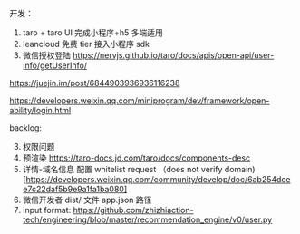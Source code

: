 开发：

1. taro + taro UI 完成小程序+h5 多端适用
2. leancloud 免费 tier 接入小程序 sdk
3. 微信授权登陆
   https://nervjs.github.io/taro/docs/apis/open-api/user-info/getUserInfo/

https://juejin.im/post/6844903936936116238

https://developers.weixin.qq.com/miniprogram/dev/framework/open-ability/login.html

backlog:

3. 权限问题
4. 预渲染 https://taro-docs.jd.com/taro/docs/components-desc
5. 详情-域名信息 配置 whitelist request （does not verify domain)[https://developers.weixin.qq.com/community/develop/doc/6ab254dcee7c22daf5b9e9a1fa1ba080]
6. 微信开发者 dist/ 文件 app.json 路径
7. input format: https://github.com/zhizhiaction-tech/engineering/blob/master/recommendation_engine/v0/user.py
